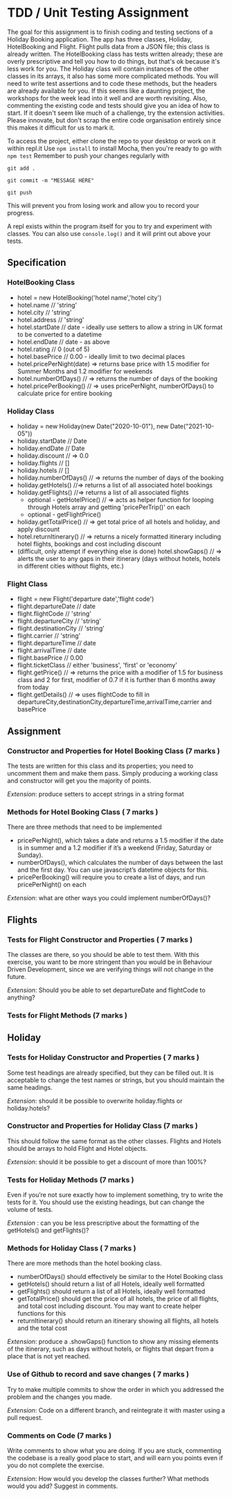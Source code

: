 # TDD / Unit Testing Assignment

The goal for this assignment is to finish coding and testing sections of a Holiday Booking application. The app has three classes, Holiday, HotelBooking and Flight. Flight pulls data from a JSON file; this class is already written. The HotelBooking class has tests written already; these are overly prescriptive and tell you how to do things, but that's ok because it's less work for you. The Holiday class will contain instances of the other classes in its arrays, it also has some more complicated methods. You will need to write test assertions and to code these methods, but the headers are already available for you.
If this seems like a daunting project, the workshops for the week lead into it well and are worth revisiting. Also, commenting the existing code and tests should give you an idea of how to start. If it doesn't seem like much of a challenge, try the extension activities. Please innovate, but don't scrap the entire code organisation entirely since this makes it difficult for us to mark it.

To access the project, either clone the repo to your desktop or work on it within repl.it
Use
```npm install``` 
to install Mocha, then you're ready to go with 
```npm test```
Remember to push your changes regularly with

```git add .```

```git commit -m "MESSAGE HERE"```

```git push```

This will prevent you from losing work and allow you to record your progress.

A repl exists within the program itself for you to try and experiment with classes. You can also use ```console.log()``` and it will print out above your tests.

## Specification

### HotelBooking Class
- hotel = new HotelBooking('hotel name','hotel city')
- hotel.name // 'string'
- hotel.city // 'string'
- hotel.address // 'string'
- hotel.startDate // date - ideally use setters to allow a string in UK format to be converted to a datetime
- hotel.endDate // date - as above
- hotel.rating // 0 (out of 5)
- hotel.basePrice // 0.00 - ideally limit to two decimal places
- hotel.pricePerNight(date) => returns base price with 1.5 modifier for Summer Months and 1.2 modifier for weekends
- hotel.numberOfDays() // => returns the number of days of the booking
- hotel.pricePerBooking() // => uses pricePerNight, numberOfDays() to calculate price for entire booking

### Holiday Class
- holiday = new Holiday(new Date("2020-10-01"), new Date("2021-10-05"))
- holiday.startDate // Date
- holiday.endDate // Date
- holiday.discount // => 0.0
- holiday.flights // []
- holiday.hotels // []
- holiday.numberOfDays() // => returns the number of days of the booking
- holiday.getHotels() //=> returns a list of all associated hotel bookings
- holiday.getFlights() //=> returns a list of all associated flights
  - optional - getHotelPrice() // => acts as helper function for looping through Hotels array and getting 'pricePerTrip()' on each
  - optional - getFlightPrice() 
- holiday.getTotalPrice() // => get total price of all hotels and holiday, and apply discount
- hotel.returnItinerary() // => returns a nicely formatted itinerary including hotel flights, bookings and cost including discount
- (difficult, only attempt if everything else is done) hotel.showGaps() // => alerts the user to any gaps in their itinerary (days without hotels, hotels in different cities without flights, etc.)

### Flight Class

- flight = new Flight('departure date','flight code')
- flight.departureDate // date
- flight.flightCode // 'string'
- flight.departureCity // 'string'
- flight.destinationCity // 'string'
- flight.carrier // 'string'
- flight.departureTime // date
- flight.arrivalTime // date
- flight.basePrice // 0.00
- flight.ticketClass // either 'business', 'first' or 'economy'
- flight.getPrice() // => returns the price with a modifier of 1.5 for business class and 2 for first, modifier of 0.7 if it is further than 6 months away from today
- flight.getDetails() // => uses flightCode to fill in departureCity,destinationCity,departureTime,arrivalTime,carrier and basePrice

## Assignment

### Constructor and Properties for Hotel Booking Class (7 marks )
The tests are written for this class and its properties; you need to uncomment them and make them pass. Simply producing a working class and constructor will get you the majority of points. 

*Extension*: produce setters to accept strings in a string format
### Methods for Hotel Booking Class ( 7 marks ) 
There are three methods that need to be implemented
- pricePerNight(), which takes a date and returns a 1.5 modifier if the date is in summer and a 1.2 modifier if it’s a weekend (Friday, Saturday or Sunday).
- numberOfDays(), which calculates the number of days between the last and the first day. You can use javascript’s datetime objects for this.
- pricePerBooking() will require you to create a list of days, and run pricePerNight() on each

*Extension*: what are other ways you could implement numberOfDays()?
## Flights
### Tests for Flight Constructor and Properties ( 7 marks )
The classes are there, so you should be able to test them. With this exercise, you want to be more stringent than you would be in Behaviour Driven Development, since we are verifying things will not change in the future.

*Extension*: Should you be able to set departureDate and flightCode to anything?
### Tests for Flight Methods (7 marks )

## Holiday
### Tests for Holiday Constructor and Properties ( 7 marks )
Some test headings are already specified, but they can be filled out. It is acceptable to change the test names or strings, but you should maintain the same headings.

*Extension*: should it be possible to overwrite holiday.flights or holiday.hotels?
### Constructor and Properties for Holiday Class (7 marks )
This should follow the same format as the other classes. Flights and Hotels should be arrays to hold Flight and Hotel objects.

*Extension*: should it be possible to get a discount of more than 100%?
### Tests for Holiday Methods (7 marks )
Even if you’re not sure exactly how to implement something, try to write the tests for it. You should use the existing headings, but can change the volume of tests.

*Extension* : can you be less prescriptive about the formatting of the getHotels() and getFlights()?
### Methods for Holiday Class ( 7 marks )
There are more methods than the hotel booking class.
- numberOfDays() should effectively be similar to the Hotel Booking class
- getHotels() should return a list of all Hotels, ideally well formatted
- getFlights() should return a list of all Hotels, ideally well formatted
- getTotalPrice() should get the price of all hotels, the price of all flights, and total cost including discount. You may want to create helper functions for this
- returnItinerary() should return an itinerary showing all flights, all hotels and the total cost

*Extension*: produce a .showGaps() function to show any missing elements of the itinerary, such as days without hotels, or flights that depart from a place that is not yet reached.
### Use of Github to record and save changes ( 7 marks ) 
Try to make multiple commits to show the order in which you addressed the problem and the changes you made.

*Extension*: Code on a different branch, and reintegrate it with master using a pull request.
### Comments on Code (7 marks ) 
Write comments to show what you are doing. If you are stuck, commenting the codebase is a really good place to start, and will earn you points even if you do not complete the exercise.

*Extension*: How would you develop the classes further? What methods would you add? Suggest in comments.
